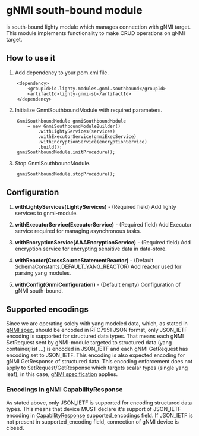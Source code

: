 # gNMI south-bound module
is south-bound lighty module which manages connection with gNMI target.
This module implements functionality to make CRUD operations on gNMI target.

## How to use it
1. Add dependency to your pom.xml file.

```
    <dependency>
        <groupId>io.lighty.modules.gnmi.southbound</groupId>
        <artifactId>lighty-gnmi-sb</artifactId>
    </dependency>
```

2. Initialize GnmiSouthboundModule with required parameters.

```
    GnmiSouthboundModule gnmiSouthboundModule
        = new GnmiSouthboundModuleBuilder()
            .withLightyServices(services)
            .withExecutorService(gnmiExecService)
            .withEncryptionService(encryptionService)
            .build();
    gnmiSouthboundModule.initProcedure();
```

3. Stop GnmiSouthboundModule.

```
    gnmiSouthboundModule.stopProcedure();
```

## Configuration
1. **withLightyServices(LightyServices)** - (Required field) Add lighty services to gnmi-module.

2. **withExecutorService(ExecutorService)** - (Required field) Add Executor service required for managing
   asynchronous tasks.

3. **withEncryptionService(AAAEncryptionService)** - (Required field) Add encryption service for encrypting sensitive
   data in data-store.

4. **withReactor(CrossSourceStatementReactor)** - (Default SchemaConstants.DEFAULT_YANG_REACTOR)  Add reactor used for
   parsing yang modules.

5. **withConfig(GnmiConfiguration)** - (Default empty) Configuration of gNMI south-bound.

## Supported encodings
Since we are operating solely with yang modeled data, which, as stated in [gNMI spec](https://github.com/openconfig/reference/blob/master/rpc/gnmi/gnmi-specification.md#231-json-and-json_ietf),
 should be encoded in RFC7951 JSON format, only JSON_IETF encoding is supported for structured data types. That means each gNMI SetRequest sent by gNMI-module targeted to structured data
 (yang container,list ...) is encoded in JSON_IETF and each gNMI GetRequest has encoding set to JSON_IETF.
This encoding is also expected encoding for gNMI GetResponse of structured data.
This encoding enforcement does not apply to SetRequest/GetResponse which targets scalar types (single yang leaf), in this case,
 [gNMI specification](https://github.com/openconfig/reference/blob/master/rpc/gnmi/gnmi-specification.md#223-node-values) applies.
### Encodings in gNMI CapabilityResponse
As stated above, only JSON_IETF is supported for encoding structured data types. This means that device MUST declare it's
 support of JSON_IETF encoding in [CapabilityResponse](https://github.com/openconfig/reference/blob/master/rpc/gnmi/gnmi-specification.md#322-the-capabilityresponse-message)
  supported_encodings field. If JSON_IETF is not present in supported_encoding field, connection of gNMI device is closed.